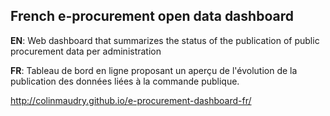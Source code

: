 ## French e-procurement open data dashboard

**EN**: Web dashboard that summarizes the status of the publication of public procurement data per administration

**FR**: Tableau de bord en ligne proposant un aperçu de l'évolution de la publication des données liées à la commande publique.

http://colinmaudry.github.io/e-procurement-dashboard-fr/
